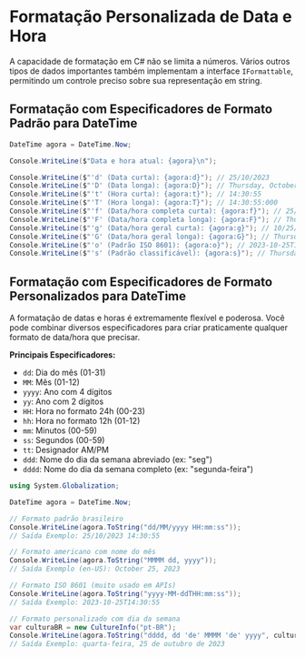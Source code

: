 # Formatação Personalizada de Data e Hora

A capacidade de formatação em C# não se limita a números. Vários outros tipos de dados importantes também implementam a interface `IFormattable`, permitindo um controle preciso sobre sua representação em string.

## Formatação com Especificadores de Formato Padrão para DateTime

```csharp
DateTime agora = DateTime.Now;

Console.WriteLine($"Data e hora atual: {agora}\n");

Console.WriteLine($"'d' (Data curta): {agora:d}"); // 25/10/2023
Console.WriteLine($"'D' (Data longa): {agora:D}"); // Thursday, October 25, 2023
Console.WriteLine($"'t' (Hora curta): {agora:t}"); // 14:30:55
Console.WriteLine($"'T' (Hora longa): {agora:T}"); // 14:30:55:000
Console.WriteLine($"'f' (Data/hora completa curta): {agora:f}"); // 25/10/2023 14:30:55
Console.WriteLine($"'F' (Data/hora completa longa): {agora:F}"); // Thursday, October 25, 2023 14:30:55:000
Console.WriteLine($"'g' (Data/hora geral curta): {agora:g}"); // 10/25/23 2:30:55 PM
Console.WriteLine($"'G' (Data/hora geral longa): {agora:G}"); // Thursday, October 25, 2023 2:30:55 PM
Console.WriteLine($"'o' (Padrão ISO 8601): {agora:o}"); // 2023-10-25T14:30:55
Console.WriteLine($"'s' (Padrão classificável): {agora:s}"); // Thursday, October 25, 2023 2:30:55 PM
```

## Formatação com Especificadores de Formato Personalizados para DateTime

A formatação de datas e horas é extremamente flexível e poderosa. Você pode combinar diversos especificadores para criar praticamente qualquer formato de data/hora que precisar.

**Principais Especificadores:**

- `dd`: Dia do mês (01-31)
- `MM`: Mês (01-12)
- `yyyy`: Ano com 4 dígitos
- `yy`: Ano com 2 dígitos
- `HH`: Hora no formato 24h (00-23)
- `hh`: Hora no formato 12h (01-12)
- `mm`: Minutos (00-59)
- `ss`: Segundos (00-59)
- `tt`: Designador AM/PM
- `ddd`: Nome do dia da semana abreviado (ex: "seg")
- `dddd`: Nome do dia da semana completo (ex: "segunda-feira")

```csharp
using System.Globalization;

DateTime agora = DateTime.Now;

// Formato padrão brasileiro
Console.WriteLine(agora.ToString("dd/MM/yyyy HH:mm:ss"));
// Saída Exemplo: 25/10/2023 14:30:55

// Formato americano com nome do mês
Console.WriteLine(agora.ToString("MMMM dd, yyyy"));
// Saída Exemplo (en-US): October 25, 2023

// Formato ISO 8601 (muito usado em APIs)
Console.WriteLine(agora.ToString("yyyy-MM-ddTHH:mm:ss"));
// Saída Exemplo: 2023-10-25T14:30:55

// Formato personalizado com dia da semana
var culturaBR = new CultureInfo("pt-BR");
Console.WriteLine(agora.ToString("dddd, dd 'de' MMMM 'de' yyyy", culturaBR));
// Saída Exemplo: quarta-feira, 25 de outubro de 2023
```
